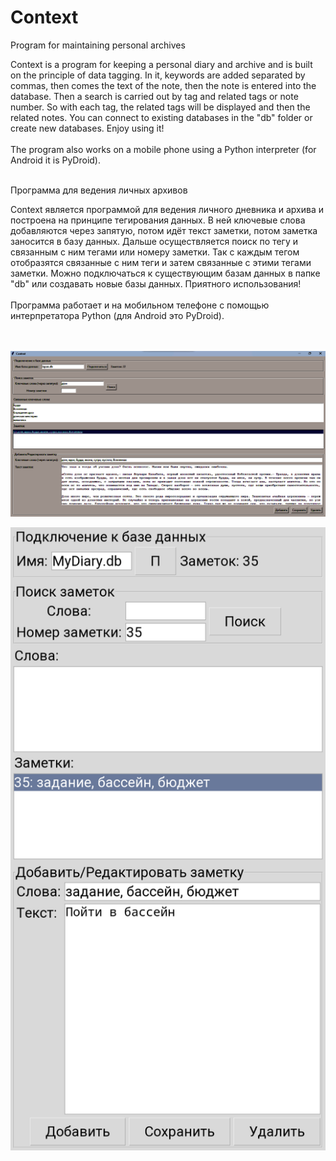 # Context

Program for maintaining personal archives

Context is a program for keeping a personal diary and archive and is built on the principle of data tagging. In it, keywords are added separated by commas, then comes the text of the note, then the note is entered into the database. Then a search is carried out by tag and related tags or note number. So with each tag, the related tags will be displayed and then the related notes. You can connect to existing databases in the "db" folder or create new databases. Enjoy using it!<br>
<br>
The program also works on a mobile phone using a Python interpreter (for Android it is PyDroid).
<br>
<br>


Программа для ведения личных архивов

Context является программой для ведения личного дневника и архива и построена на принципе тегирования данных. В ней ключевые слова добавляются через запятую, потом идёт текст заметки, потом заметка заносится в базу данных. Дальше осуществляется поиск по тегу и связанным с ним тегами или номеру заметки. Так с каждым тегом отобразятся связанные с ним теги и затем связанные с этими тегами заметки. Можно подключаться к существующим базам данных в папке "db" или создавать новые базы данных. Приятного использования!<br>
<br>
Программа работает и на мобильном телефоне с помощью интерпретатора Python (для Android это PyDroid).
<br>
<br>
<br>




![Пример использования на desktop](./example.png)

![Пример использования на mobile](./example_mobile.png)
